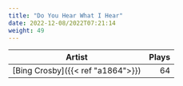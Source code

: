 ```yaml
---
title: "Do You Hear What I Hear"
date: 2022-12-08/2022T07:21:14
weight: 49
---
```




 Artist | Plays 
----- | -----:
[Bing Crosby]({{< ref "a1864">}}) | 64
